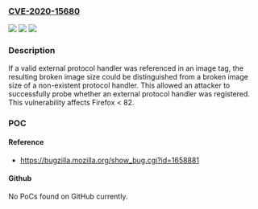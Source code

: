 ### [CVE-2020-15680](https://cve.mitre.org/cgi-bin/cvename.cgi?name=CVE-2020-15680)
![](https://img.shields.io/static/v1?label=Product&message=Firefox&color=blue)
![](https://img.shields.io/static/v1?label=Version&message=%3C%2082%20&color=brighgreen)
![](https://img.shields.io/static/v1?label=Vulnerability&message=Presence%20of%20external%20protocol%20handlers%20could%20be%20determined%20through%20image%20tags&color=brighgreen)

### Description

If a valid external protocol handler was referenced in an image tag, the resulting broken image size could be distinguished from a broken image size of a non-existent protocol handler. This allowed an attacker to successfully probe whether an external protocol handler was registered. This vulnerability affects Firefox < 82.

### POC

#### Reference
- https://bugzilla.mozilla.org/show_bug.cgi?id=1658881

#### Github
No PoCs found on GitHub currently.

